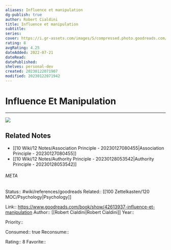 ```yaml
---
aliases: Influence et manipulation
dg-publish: true
author: Robert Cialdini
title: Influence et manipulation
subtitle: 
series: 
cover: https://i.gr-assets.com/images/S/compressed.photo.goodreads.com/books/1541185973l/42613937._SY475_.jpg
rating: 8
avgRating: 4.25
dateAdded: 2022-07-21
dateRead: 
datePublished: 
shelves: personal-dev
created: 20230122071907
modified: 20230122071942
---
```

# Influence Et Manipulation
---
![](https://i.gr-assets.com/images/S/compressed.photo.goodreads.com/books/1541185973l/42613937._SY475_.jpg)

## Related Notes
- [[10 Wiki/12 Notes/Association Principle - 20230127080455\|Association Principle - 20230127080455]]
- [[10 Wiki/12 Notes/Authority Principle - 20230128053542\|Authority Principle - 20230128053542]]




###### META
Status:: #wiki/references/goodreads
Related:: [[100 Zettelkasten/120 MOC/Psychology\|Psychology]]

Link:: https://www.goodreads.com/book/show/42613937-influence-et-manipulation
Author:: [[Robert Cialdini\|Robert Cialdini]]
Year:: 

Priority:: 

Consumed:: true
Reconsume:: 

Rating:: 8
Favorite:: 

